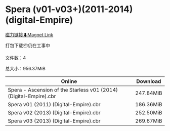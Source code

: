 # Spera (v01-v03+)(2011-2014)(digital-Empire)

[磁力链接⬇Magnet Link](magnet:?xt=urn:btih:d7fdbcd63e5842b7857e64dd18fc003fc3a279d9&dn=Spera%20%28v01-v03%2B%29%282011-2014%29%28digital-Empire%29)

打包下载📦仍在工事中

文件数：4

总大小：956.37MiB

Online | Download
--- | ---
Spera - Ascension of the Starless v01 (2014) (Digital-Empire).cbr | 247.84MiB
Spera v01 (2011) (Digital-Empire).cbr | 186.36MiB
Spera v02 (2013) (Digital-Empire).cbr | 252.50MiB
Spera v03 (2013) (Digital-Empire).cbr | 269.67MiB